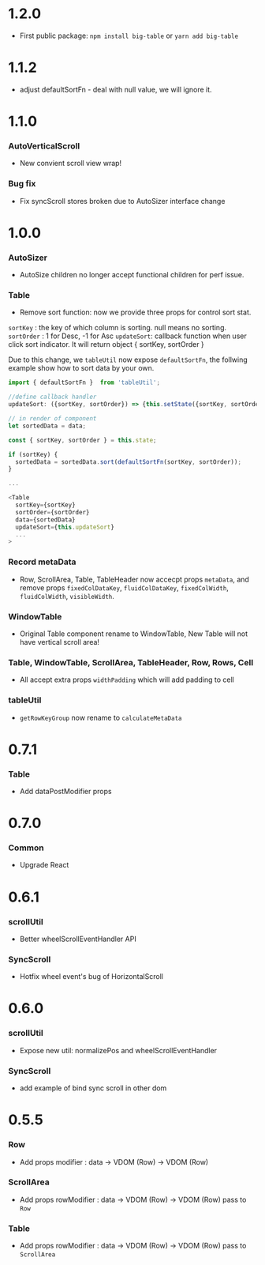 # 1.2.0

* First public package: `npm install big-table` or `yarn add big-table`

# 1.1.2

* adjust defaultSortFn - deal with null value, we will ignore it.

# 1.1.0

### AutoVerticalScroll

* New convient scroll view wrap!


### Bug fix

* Fix syncScroll stores broken due to AutoSizer interface change


# 1.0.0

### AutoSizer

* AutoSize children no longer accept functional children for perf issue.


### Table

* Remove sort function: now we provide three props for control sort stat.

`sortKey` : the key of which column is sorting. null means no sorting.
`sortOrder` : 1 for Desc, -1 for Asc
`updateSort`: callback function when user click sort indicator. It will return object { sortKey, sortOrder }

Due to this change, we `tableUtil` now expose `defaultSortFn`, the follwing example show how to sort data by your own.

```js
import { defaultSortFn }  from 'tableUtil';

//define callback handler
updateSort: ({sortKey, sortOrder}) => {this.setState({sortKey, sortOrder})}

// in render of component
let sortedData = data;

const { sortKey, sortOrder } = this.state;

if (sortKey) {
  sortedData = sortedData.sort(defaultSortFn(sortKey, sortOrder));
}

...

<Table
  sortKey={sortKey}
  sortOrder={sortOrder}
  data={sortedData}
  updateSort={this.updateSort}
  ...
>
```

### Record metaData

* Row, ScrollArea, Table, TableHeader now accecpt props `metaData`, and remove props `fixedColDataKey`, `fluidColDataKey`, `fixedColWidth`, `fluidColWidth`, `visibleWidth`.

### WindowTable

* Original Table component rename to WindowTable, New Table will not have vertical scroll area!


### Table, WindowTable, ScrollArea, TableHeader, Row, Rows, Cell

* All accept extra props `widthPadding` which will add padding to cell


### tableUtil

* `getRowKeyGroup` now rename to `calculateMetaData`

# 0.7.1

### Table

* Add dataPostModifier props

# 0.7.0

### Common

* Upgrade React

# 0.6.1

### scrollUtil

* Better wheelScrollEventHandler API

### SyncScroll

* Hotfix wheel event's bug of HorizontalScroll


# 0.6.0

### scrollUtil

* Expose new util:  normalizePos and wheelScrollEventHandler

### SyncScroll

* add example of bind sync scroll in other dom


# 0.5.5

### Row

* Add props modifier : data -> VDOM (Row) -> VDOM (Row)

### ScrollArea

* Add props rowModifier : data -> VDOM (Row) -> VDOM (Row)
  pass to `Row`

### Table

* Add props  rowModifier : data -> VDOM (Row) -> VDOM (Row)
  pass to `ScrollArea`




